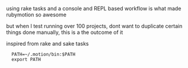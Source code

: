 


using rake tasks and a console and REPL based workflow is what made rubymotion so awesome



but when I test running over 100 projects, dont want to duplicate certain things done manually, this is a the outcome of it


inspired from rake and sake tasks


      PATH=~/.motion/bin:$PATH
      export PATH